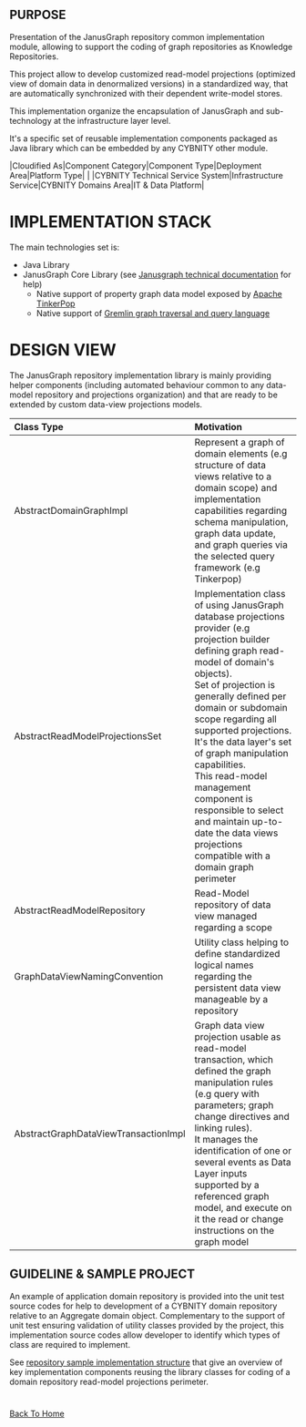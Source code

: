 ## PURPOSE
Presentation of the JanusGraph repository common implementation module, allowing to support the coding of graph repositories as Knowledge Repositories.

This project allow to develop customized read-model projections (optimized view of domain data in denormalized versions) in a standardized way, that are automatically synchronized with their dependent write-model stores.

This implementation organize the encapsulation of JanusGraph and sub-technology at the infrastructure layer level.

It's a specific set of reusable implementation components packaged as Java library which can be embedded by any CYBNITY other module.

|Cloudified As|Component Category|Component Type|Deployment Area|Platform Type|
| |CYBNITY Technical Service System|Infrastructure Service|CYBNITY Domains Area|IT & Data Platform|

# IMPLEMENTATION STACK
The main technologies set is:
- Java Library
- JanusGraph Core Library (see [Janusgraph technical documentation](https://docs.janusgraph.org/) for help)
  - Native support of property graph data model exposed by [Apache TinkerPop](https://tinkerpop.apache.org/)
  - Native support of [Gremlin graph traversal and query language](https://tinkerpop.apache.org/gremlin.html)

# DESIGN VIEW
The JanusGraph repository implementation library is mainly providing helper components (including automated behaviour common to any data-model repository and projections organization) and that are ready to be extended by custom data-view projections models.

| Class Type                           | Motivation                                                                                                                                                                                                                                                                                                                                                                                                                                                                                 |
|:-------------------------------------|:-------------------------------------------------------------------------------------------------------------------------------------------------------------------------------------------------------------------------------------------------------------------------------------------------------------------------------------------------------------------------------------------------------------------------------------------------------------------------------------------|
| AbstractDomainGraphImpl              | Represent a graph of domain elements (e.g structure of data views relative to a domain scope) and implementation capabilities regarding schema manipulation, graph data update, and graph queries via the selected query framework (e.g Tinkerpop)                                                                                                                                                                                                                                         |
| AbstractReadModelProjectionsSet      | Implementation class of using JanusGraph database projections provider (e.g projection builder defining graph read-model of domain's objects).<br> Set of projection is generally defined per domain or subdomain scope regarding all supported projections.<br>It's the data layer's set of graph manipulation capabilities.<br>This read-model management component is responsible to select and maintain up-to-date the data views projections compatible with a domain graph perimeter |
| AbstractReadModelRepository          | Read-Model repository of data view managed regarding a scope                                                                                                                                                                                                                                                                                                                                                                                                                               |
| GraphDataViewNamingConvention        | Utility class helping to define standardized logical names regarding the persistent data view manageable by a repository                                                                                                                                                                                                                                                                                                                                                                   |
| AbstractGraphDataViewTransactionImpl | Graph data view projection usable as read-model transaction, which defined the graph manipulation rules (e.g query with parameters; graph change directives and linking rules).<br>It manages the identification of one or several events as Data Layer inputs supported by a referenced graph model, and execute on it the read or change instructions on the graph model                                                                                                                 |

## GUIDELINE & SAMPLE PROJECT
An example of application domain repository is provided into the unit test source codes for help to development of a CYBNITY domain repository relative to an Aggregate domain object.
Complementary to the support of unit test ensuring validation of utility classes provided by the project, this implementation source codes allow developer to identify which types of class are required to implement.

See [repository sample implementation structure](designview-read-model-repository-sample-models.md) that give an overview of key implementation components reusing the library classes for coding of a domain repository read-model projections perimeter.

#
[Back To Home](../README.md)